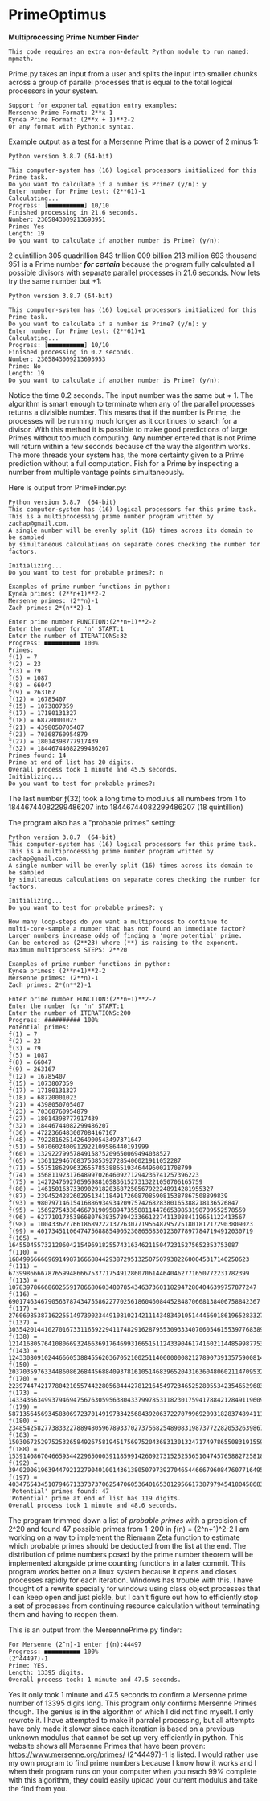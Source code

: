 # PrimeOptimus
****Multiprocessing Prime Number Finder****
```
This code requires an extra non-default Python module to run named: mpmath.
```
Prime.py takes an input from a user and splits the input into smaller chunks across a 
group of parallel processes that is equal to the total logical processors in your system.
```
Support for exponental equation entry examples: 
Mersenne Prime Format: 2**x-1
Kynea Prime Format: (2**x + 1)**2-2
Or any format with Pythonic syntax.
```
Example output as a test for a Mersenne Prime that is a power of 2 minus 1:
```
Python version 3.8.7 (64-bit)

This computer-system has (16) logical processors initialized for this Prime task.
Do you want to calculate if a number is Prime? (y/n): y
Enter number for Prime test: (2**61)-1
Calculating...
Progress: [■■■■■■■■■■] 10/10 
Finished processing in 21.6 seconds.
Number: 2305843009213693951
Prime: Yes
Length: 19
Do you want to calculate if another number is Prime? (y/n): 
```
2 quintillion 305 quadrillion 843 trillion 009 billion 213 million 693 thousand 951 is a Prime number ***for certain*** because the program fully calculated all possible divisors with separate parallel processes in 21.6 seconds. Now lets try the same number but +1:
```
Python version 3.8.7 (64-bit)

This computer-system has (16) logical processors initialized for this Prime task.
Do you want to calculate if a number is Prime? (y/n): y
Enter number for Prime test: (2**61)+1
Calculating...
Progress: [■■■■■■■■■■] 10/10
Finished processing in 0.2 seconds.
Number: 2305843009213693953
Prime: No
Length: 19
Do you want to calculate if another number is Prime? (y/n): 
```
Notice the time 0.2 seconds. The input number was the same but + 1. The algorithm is smart enough to terminate when any of the parallel processes returns a divisible number. This means that if the number is Prime, the processes will be running much longer as it continues to search for a divisor. With this method it is possible to make good predictions of large Primes without too much computing. Any number entered that is not Prime will return within a few seconds because of the way the algorithm works. The more threads your system has, the more certainty given to a Prime prediction without a full computation. Fish for a Prime by inspecting a number from multiple vantage points simultaneously.

Here is output from PrimeFinder.py:
```
Python version 3.8.7  (64-bit)
This computer-system has (16) logical processors for this prime task.
This is a multiprocessing prime number program written by zachap@gmail.com.
A single number will be evenly split (16) times across its domain to be sampled
by simultaneous calculations on separate cores checking the number for factors.

Initializing...
Do you want to test for probable primes?: n

Examples of prime number functions in python: 
Kynea primes: (2**n+1)**2-2
Mersenne primes: (2**n)-1
Zach primes: 2*(n**2)-1

Enter prime number FUNCTION:(2**n+1)**2-2
Enter the number for 'n' START:1
Enter the number of ITERATIONS:32
Progress: ■■■■■■■■■■ 100%
Primes:
ƒ(1) = 7
ƒ(2) = 23
ƒ(3) = 79
ƒ(5) = 1087
ƒ(8) = 66047
ƒ(9) = 263167
ƒ(12) = 16785407
ƒ(15) = 1073807359
ƒ(17) = 17180131327
ƒ(18) = 68720001023
ƒ(21) = 4398050705407
ƒ(23) = 70368760954879
ƒ(27) = 18014398777917439
ƒ(32) = 18446744082299486207
Primes found: 14
Prime at end of list has 20 digits.
Overall process took 1 minute and 45.5 seconds.
Initializing...
Do you want to test for probable primes?: 
```
The last number ƒ(32) took a long time to modulus all numbers from 1 to 18446744082299486207 into 18446744082299486207 (18 quintillion)

The program also has a "probable primes" setting:
```
Python version 3.8.7  (64-bit)
This computer-system has (16) logical processors for this prime task.
This is a multiprocessing prime number program written by zachap@gmail.com.
A single number will be evenly split (16) times across its domain to be sampled
by simultaneous calculations on separate cores checking the number for factors.

Initializing...
Do you want to test for probable primes?: y

How many loop-steps do you want a multiprocess to continue to
multi-core-sample a number that has not found an immediate factor?
Larger numbers increase odds of finding a 'more potential' prime.
Can be entered as (2**23) where (**) is raising to the exponent.
Maximum multiprocess STEPS: 2**20

Examples of prime number functions in python: 
Kynea primes: (2**n+1)**2-2
Mersenne primes: (2**n)-1
Zach primes: 2*(n**2)-1

Enter prime number FUNCTION:(2**n+1)**2-2
Enter the number for 'n' START:1
Enter the number of ITERATIONS:200
Progress: ########## 100%
Potential primes:
ƒ(1) = 7
ƒ(2) = 23
ƒ(3) = 79
ƒ(5) = 1087
ƒ(8) = 66047
ƒ(9) = 263167
ƒ(12) = 16785407
ƒ(15) = 1073807359
ƒ(17) = 17180131327
ƒ(18) = 68720001023
ƒ(21) = 4398050705407
ƒ(23) = 70368760954879
ƒ(27) = 18014398777917439
ƒ(32) = 18446744082299486207
ƒ(36) = 4722366483007084167167
ƒ(48) = 79228162514264900543497371647
ƒ(51) = 5070602400912922109586440191999
ƒ(60) = 1329227995784915875209650069494038527
ƒ(65) = 1361129467683753853927285406021911052287
ƒ(71) = 5575186299632655785388651934644960021708799
ƒ(74) = 356811923176489970264609271294236741257396223
ƒ(75) = 1427247692705959881058361527313221050706165759
ƒ(80) = 1461501637330902918203687250567922248914281955327
ƒ(87) = 23945242826029513411849172608708590815387867508899839
ƒ(93) = 98079714615416886934934209757426828380165388218136526847
ƒ(95) = 1569275433846670190958947355881144766539853198709552578559
ƒ(96) = 6277101735386680763835789423366122741130884119651122413567
ƒ(98) = 100433627766186892221372630771956487957751801812172903809023
ƒ(99) = 401734511064747568885490523086558301230778977847194912030719
ƒ(105) = 1645504557321206042154969182557431634621150472315275652353753087
ƒ(110) = 1684996666696914987166688442938729513250750793822600045317140250623
ƒ(111) = 6739986666787659948666753771754912860706144640462771650772231782399
ƒ(113) = 107839786668602559178668060348078543463736011829472804046399757877247
ƒ(116) = 6901746346790563787434755862277025618604608445284870668138406758842367
ƒ(117) = 27606985387162255149739023449108102142111434834910514446601861965283327
ƒ(137) = 30354201441027016733116592294117482916287955309333407060546155397768389586979913727
ƒ(138) = 121416805764108066932466369176469931665151124339046174160211448599877538086622593023
ƒ(143) = 124330809102446660538845562036705210025114060000082127890739135759008146901494849863679
ƒ(150) = 2037035976334486086268445688409378161051468396520431636048060211470953238662326978948890623
ƒ(170) = 2239744742177804210557442280568444278121645497234652528055342354652968352326698348328501748621455130623
ƒ(173) = 143343663499379469475676305956380433799785311823017594178842128491196091604702599727957153612181639528447
ƒ(179) = 587135645693458306972370149197334256843920637227079969209318283748941114636999138016233933214931297941585919
ƒ(180) = 2348542582773833227889480596789337027375682548908319873772282053263986741831302497764317365622246947399139327
ƒ(183) = 150306725297525326584926758194517569752043683130132471749786550831915599341068492816081682834525022948981473279
ƒ(188) = 153914086704665934422965000391185991426092731525255651047457658827258185765390452628737935860156996152458894901247
ƒ(192) = 39402006196394479212279040100143613805079739270465446667960847607716495133024882190260681587717120351695556059332607
ƒ(197) = 40347654345107946713373737062547060536401653012956617387979454180458683841582029156611293935652784166934432760283004927
'Potential' primes found: 47
'Potential' prime at end of list has 119 digits.
Overall process took 1 minute and 48.6 seconds.
```
The program trimmed down a list of *probable primes* with a precision of 2^20 and found 47 possible primes from 1-200 in ƒ(n) = (2^n+1)^2-2
I am working on a way to implement the Riemann Zeta function to estimate which probable primes should be deducted from the list at the end.
The distribution of prime numbers posed by the prime number theorem will be implemented alongside prime counting functions in a later commit.
This program works better on a linux system because it opens and closes processes rapidly for each iteration. Windows has trouble with this.
I have thought of a rewrite specially for windows using class object processes that I can keep open and just pickle, but I can't figure out 
how to efficiently stop a set of processes from continuing resource calculation without terminating them and having to reopen them.

This is an output from the MersennePrime.py finder:
```
For Mersenne (2^n)-1 enter ƒ(n):44497
Progress: ■■■■■■■■■■ 100% 
(2^44497)-1
Prime: YES.
Length: 13395 digits.
Overall process took: 1 minute and 47.5 seconds.
```
Yes it only took 1 minute and 47.5 seconds to confirm a Mersenne prime number of 13395 digits long.
This program only confirms Mersenne Primes though.
The genius is in the algorithm of which I did not find myself. I only rewrote it.
I have attempted to make it parralel processing, but all attempts have only made it slower since
each iteration is based on a previous unknown modulus that cannot be set up very efficiently in python.
This website shows all Mersenne Primes that have been proven:
https://www.mersenne.org/primes/
(2^44497)-1 is listed.
I would rather use my own program to find prime numbers because I know how it works and I when their program runs on your computer when you reach 99% complete with this algorithm, they could easily upload your current modulus and take the find from you.

